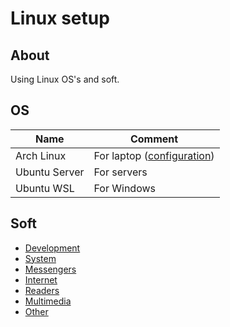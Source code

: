 # Linux setup

## About

Using Linux OS's and soft.

## OS

| Name | Comment |
| --- | --- |
| Arch Linux | For laptop ([configuration](https://github.com/fartem/arch-i3wm-laptop)) |
| Ubuntu Server | For servers |
| Ubuntu WSL | For Windows |

## Soft

* [Development](./soft/categories/development.md)
* [System](./soft/categories/system.md)
* [Messengers](./soft/categories/messengers.md)
* [Internet](./soft/categories/internet.md)
* [Readers](./soft/categories/readers.md)
* [Multimedia](./soft/categories/multimedia.md)
* [Other](./soft/categories/other.md)
